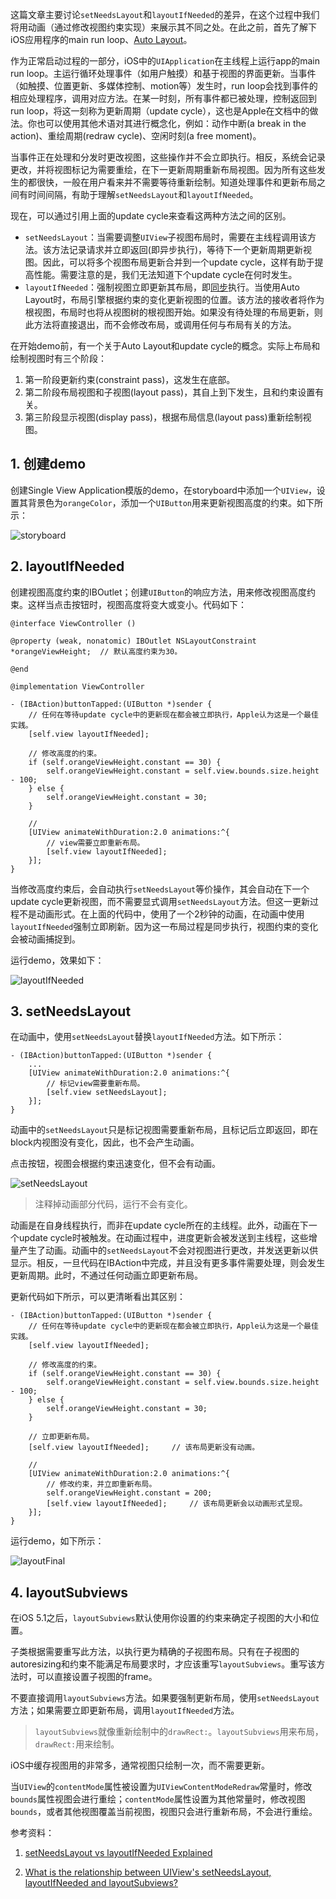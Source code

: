 这篇文章主要讨论`setNeedsLayout`和`layoutIfNeeded`的差异，在这个过程中我们将用动画（通过修改视图约束实现）来展示其不同之处。在此之前，首先了解下iOS应用程序的main run loop、[Auto Layout](https://github.com/pro648/tips/wiki/Auto-Layout%E7%9A%84%E4%BD%BF%E7%94%A8)。

作为正常启动过程的一部分，iOS中的`UIApplication`在主线程上运行app的main run loop。主运行循环处理事件（如用户触摸）和基于视图的界面更新。当事件（如触摸、位置更新、多媒体控制、motion等）发生时，run loop会找到事件的相应处理程序，调用对应方法。在某一时刻，所有事件都已被处理，控制返回到run loop，将这一刻称为更新周期（update cycle），这也是Apple在文档中的做法。你也可以使用其他术语对其进行概念化，例如：动作中断(a break in the action)、重绘周期(redraw cycle)、空闲时刻(a free moment)。

当事件正在处理和分发时更改视图，这些操作并不会立即执行。相反，系统会记录更改，并将视图标记为需要重绘，在下一更新周期重新布局视图。因为所有这些发生的都很快，一般在用户看来并不需要等待重新绘制。知道处理事件和更新布局之间有时间间隔，有助于理解`setNeedsLayout`和`layoutIfNeeded`。

现在，可以通过引用上面的update cycle来查看这两种方法之间的区别。

- `setNeedsLayout`：当需要调整`UIView`子视图布局时，需要在主线程调用该方法。该方法记录请求并立即返回(即异步执行)，等待下一个更新周期更新视图。因此，可以将多个视图布局更新合并到一个update cycle，这样有助于提高性能。需要注意的是，我们无法知道下个update cycle在何时发生。
- `layoutIfNeeded`：强制视图立即更新其布局，即[同步](https://github.com/pro648/tips/wiki/Grand-Central-Dispatch%E7%9A%84%E4%BD%BF%E7%94%A8#14-%E5%90%8C%E6%AD%A5synchronous)执行。当使用Auto Layout时，布局引擎根据约束的变化更新视图的位置。该方法的接收者将作为根视图，布局时也将从视图树的根视图开始。如果没有待处理的布局更新，则此方法将直接退出，而不会修改布局，或调用任何与布局有关的方法。

在开始demo前，有一个关于Auto Layout和update cycle的概念。实际上布局和绘制视图时有三个阶段：

1. 第一阶段更新约束(constraint pass)，这发生在底部。
2. 第二阶段布局视图和子视图(layout pass)，其自上到下发生，且和约束设置有关。
3. 第三阶段显示视图(display pass)，根据布局信息(layout pass)重新绘制视图。

## 1. 创建demo

创建Single View Application模版的demo，在storyboard中添加一个`UIView`，设置其背景色为`orangeColor`，添加一个`UIButton`用来更新视图高度的约束。如下所示：

![storyboard](images/LayoutStoryboard.png)

## 2. layoutIfNeeded

创建视图高度约束的IBOutlet；创建`UIButton`的响应方法，用来修改视图高度约束。这样当点击按钮时，视图高度将变大或变小。代码如下：

```
@interface ViewController ()

@property (weak, nonatomic) IBOutlet NSLayoutConstraint *orangeViewHeight;  // 默认高度约束为30。

@end

@implementation ViewController

- (IBAction)buttonTapped:(UIButton *)sender {
	// 任何在等待update cycle中的更新现在都会被立即执行，Apple认为这是一个最佳实践。
    [self.view layoutIfNeeded];
    
    // 修改高度的约束。
    if (self.orangeViewHeight.constant == 30) {
        self.orangeViewHeight.constant = self.view.bounds.size.height - 100;
    } else {
        self.orangeViewHeight.constant = 30;
    }
    
    //
    [UIView animateWithDuration:2.0 animations:^{
    	// view需要立即重新布局。
        [self.view layoutIfNeeded];
    }];
}
```

当修改高度约束后，会自动执行`setNeedsLayout`等价操作，其会自动在下一个update cycle更新视图，而不需要显式调用`setNeedsLayout`方法。但这一更新过程不是动画形式。在上面的代码中，使用了一个2秒钟的动画，在动画中使用`layoutIfNeeded`强制立即刷新。因为这一布局过程是同步执行，视图约束的变化会被动画捕捉到。

运行demo，效果如下：

![layoutIfNeeded](images/LayoutlayoutIfNeeded.gif)

## 3. setNeedsLayout

在动画中，使用`setNeedsLayout`替换`layoutIfNeeded`方法。如下所示：

```
- (IBAction)buttonTapped:(UIButton *)sender {
    ...
    [UIView animateWithDuration:2.0 animations:^{
    	// 标记view需要重新布局。
        [self.view setNeedsLayout];
    }];
}
```

动画中的`setNeedsLayout`只是标记视图需要重新布局，且标记后立即返回，即在block内视图没有变化，因此，也不会产生动画。

点击按钮，视图会根据约束迅速变化，但不会有动画。

![setNeedsLayout](images/LayoutsetNeedsLayout.gif)

> 注释掉动画部分代码，运行不会有变化。

动画是在自身线程执行，而非在update cycle所在的主线程。此外，动画在下一个update cycle时被触发。在动画过程中，进度更新会被发送到主线程，这些增量产生了动画。动画中的`setNeedsLayout`不会对视图进行更改，并发送更新以供显示。相反，一旦代码在IBAction中完成，并且没有更多事件需要处理，则会发生更新周期。此时，不通过任何动画立即更新布局。

更新代码如下所示，可以更清晰看出其区别：

```
- (IBAction)buttonTapped:(UIButton *)sender {
    // 任何在等待update cycle中的更新现在都会被立即执行，Apple认为这是一个最佳实践。
    [self.view layoutIfNeeded];
    
    // 修改高度的约束。
    if (self.orangeViewHeight.constant == 30) {
        self.orangeViewHeight.constant = self.view.bounds.size.height - 100;
    } else {
        self.orangeViewHeight.constant = 30;
    }
    
    // 立即更新布局。
    [self.view layoutIfNeeded];     // 该布局更新没有动画。
    
    //
    [UIView animateWithDuration:2.0 animations:^{
        // 修改约束，并立即重新布局。
        self.orangeViewHeight.constant = 200;
        [self.view layoutIfNeeded];     // 该布局更新会以动画形式呈现。
    }];
}
```

运行demo，如下所示：

![layoutFinal](images/LayoutFinal.gif)



## 4. layoutSubviews

在iOS 5.1之后，`layoutSubviews`默认使用你设置的约束来确定子视图的大小和位置。

子类根据需要重写此方法，以执行更为精确的子视图布局。只有在子视图的autoresizing和约束不能满足布局要求时，才应该重写`layoutSubviews`。重写该方法时，可以直接设置子视图的frame。

不要直接调用`layoutSubviews`方法。如果要强制更新布局，使用`setNeedsLayout`方法；如果需要立即更新布局，调用`layoutIfNeeded`方法。

> `layoutSubviews`就像重新绘制中的`drawRect:`。`layoutSubviews`用来布局，`drawRect:`用来绘制。

iOS中缓存视图用的非常多，通常视图只绘制一次，而不需要更新。

当`UIView`的`contentMode`属性被设置为`UIViewContentModeRedraw`常量时，修改`bounds`属性视图会进行重绘；`contentMode`属性设置为其他常量时，修改视图`bounds`，或者其他视图覆盖当前视图，视图只会进行重新布局，不会进行重绘。

参考资料：

1. [setNeedsLayout vs layoutIfNeeded Explained](http://www.iosinsight.com/setneedslayout-vs-layoutifneeded-explained/)

2. [What is the relationship between UIView's setNeedsLayout, layoutIfNeeded and layoutSubviews?](https://stackoverflow.com/questions/2807137/what-is-the-relationship-between-uiviews-setneedslayout-layoutifneeded-and-lay)

   ​